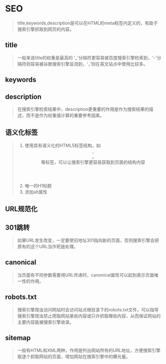 # SEO
> title,keywords,description是可以在HTML的meta标签内定义的，有助于搜索引擎抓取到网页的内容。

## title
> 一般来说title的权重是最高的
> '_'分隔符更容易被百度搜索引擎检索到，'-'分隔符则容易被谷歌搜索引擎监测到，‘，’则在英文站点中使用比较多。

## keywords

## description
> 在搜索引擎检索结果中，description更重要的作用是作为搜索结果的描述，而不是作为权重值计算的重要参考因素。

## 语义化标签
> 1. 使用具有语义化的HTML5标签结构，如<header>,<nav>,<artivale>,<footer>等标签，可以让搜索引擎更容易获取到页面的结构内容
> 2. 唯一的H1标题
> 3. <img>添加alt属性

## URL规范化

## 301跳转
> 如果URL发生改变，一定要使旧地址301指向新的页面，否则搜索引擎会把原有的这个URL当作死链处理。

## canonical
> 当页面有不同参数需要用URL传递时，canonical属性可以起到表示页面唯一性的作用。

## robots.txt
> 搜索引擎爬虫访问网站时会访问站点根目录下的robots.txt文件，可以指导搜索引擎爬虫禁止爬取网站某些内容或只许抓取哪些内容，从而保证网站的主要内容能被搜索引擎收录。

## sitemap
> 一般有HTML和XML两种，作用是列出网站所有的URL地址，方便搜索引擎取逐个抓取网站的页面，增加网站在搜索引擎中的曝光量。